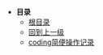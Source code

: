 * **目录**
  * [根目录](/README)
  * [回到上一级](README.md)
  * [coding简便操作记录](/study/开发简便操作记录/coding简便操作记录&&答疑.md)